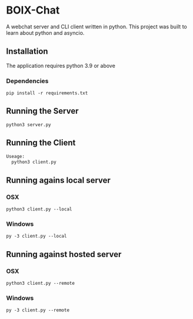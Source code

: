 # BOIX-Chat

A webchat server and CLI client written in python. This project was built to learn about python and asyncio.

## Installation

The application requires python 3.9 or above

### Dependencies

`pip install -r requirements.txt`

## Running the Server

`python3 server.py`

## Running the Client

```bash
Useage:
  python3 client.py
```

## Running agains local server

### OSX

`python3 client.py --local`

### Windows

`py -3 client.py --local`

## Running against hosted server

### OSX

`python3 client.py --remote`

### Windows

`py -3 client.py --remote`
